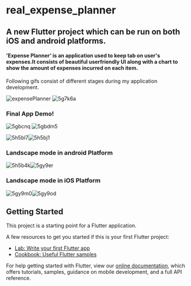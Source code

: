 # real_expense_planner

## A new Flutter project which can be run on both iOS and android platforms.
#### 'Expense Planner' is an application used to keep tab on user's expenses.It consists of beautiful userfriendly UI along with a chart to show the amount of expenses incurred on each item.

Following gifs consist of different stages during my application development.

![expensePlanner](https://user-images.githubusercontent.com/65438833/125024032-bc63a180-e09f-11eb-8ef4-136a60706954.gif) ![5g7k6a](https://user-images.githubusercontent.com/65438833/125273802-057c5580-e32d-11eb-87b2-37e560f8fbcd.gif)

### Final App Demo!

![5gbcnq](https://user-images.githubusercontent.com/65438833/125430426-8643af20-f497-46bf-8bb8-1d2a63cfbdd2.gif) ![5gbdm5](https://user-images.githubusercontent.com/65438833/125432358-bffc6a81-96c5-4c72-87ef-13f03a330b09.gif)

![5h5bl7](https://user-images.githubusercontent.com/65438833/126440259-0805e574-40d4-426f-9fda-4d9d1001d0fb.gif)![5h5bj1](https://user-images.githubusercontent.com/65438833/126440303-e60a021e-5d0d-45f2-b3e8-bb9f54b7fc0f.gif)

### Landscape mode in android Platform
![5h5b4k](https://user-images.githubusercontent.com/65438833/126439585-e729abe4-cff9-49e9-aef6-2f22c507a740.gif)![5gy9er](https://user-images.githubusercontent.com/65438833/126153890-3b6f7bac-84fe-46f2-8e24-6045f729e8e6.gif)
### Landscape mode in iOS Platform
![5gy9m0](https://user-images.githubusercontent.com/65438833/126154062-d983de38-c79c-4af0-8d6e-b34b3350aaec.gif)![5gy9od](https://user-images.githubusercontent.com/65438833/126154087-e087faad-794c-49ca-9b22-50bc0d172154.gif)





## Getting Started

This project is a starting point for a Flutter application.

A few resources to get you started if this is your first Flutter project:

- [Lab: Write your first Flutter app](https://flutter.dev/docs/get-started/codelab)
- [Cookbook: Useful Flutter samples](https://flutter.dev/docs/cookbook)

For help getting started with Flutter, view our
[online documentation](https://flutter.dev/docs), which offers tutorials,
samples, guidance on mobile development, and a full API reference.
